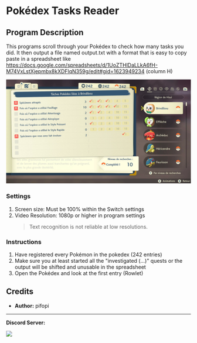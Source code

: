 # Pokédex Tasks Reader

## Program Description

This programs scroll through your Pokédex to check how many tasks you did. It then output a file named output.txt with a format that is easy to copy paste in a spreadsheet like https://docs.google.com/spreadsheets/d/1UoZTHlDaLLkA6fH-M74VxLstXjepmbx8kXDFlqN359g/edit#gid=1623949234 (column H)

<img src="images/PokedexTasksReader-0.png">

### Settings

1. Screen size: Must be 100% within the Switch settings
2. Video Resolution: 1080p or higher in program settings
   > Text recognition is not reliable at low resolutions.

### Instructions

1. Have registered every Pokémon in the pokedex (242 entries)
2. Make sure you at least started all the "investigated (...)" quests or the output will be shifted and unusable in the spreadsheet
3. Open the Pokédex and look at the first entry (Rowlet)

## Credits

- **Author:** pifopi


<hr>

**Discord Server:** 

[<img src="https://canary.discordapp.com/api/guilds/695809740428673034/widget.png?style=banner2">](https://discord.gg/cQ4gWxN)
